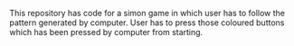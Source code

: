 This repository has code for a simon game in which user has to follow the pattern generated by computer. User has to press those coloured buttons which has been pressed by computer from starting.
